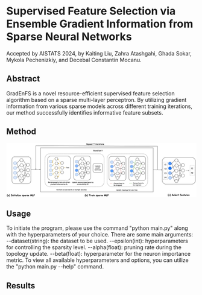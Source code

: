 # Supervised Feature Selection via Ensemble Gradient Information from Sparse Neural Networks
Accepted by AISTATS 2024, by Kaiting Liu, Zahra Atashgahi, Ghada Sokar, Mykola Pechenizkiy, and Decebal Constantin Mocanu.

## Abstract
GradEnFS is a novel resource-efficient supervised feature selection algorithm based on a sparse multi-layer perceptron. By utilizing gradient information from various sparse models across different training iterations, our method successfully identifies informative feature subsets.

## Method
![Illustration of the Proposed Method](method.png)

## Usage
To initiate the program, please use the command "python main.py" along with the hyperparameters of your choice.
There are some main arguments:
--dataset(string): the dataset to be used.
--epsilon(int): hyperparameters for controlling the sparsity level.
--alpha(float): pruning rate during the topology update.
--beta(float): hyperparameter for the neuron importance metric.
To view all available hyperparameters and options, you can utilize the "python main.py --help" command.

## Results


